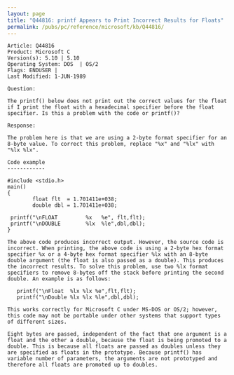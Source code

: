 ```yaml
---
layout: page
title: "Q44816: printf Appears to Print Incorrect Results for Floats"
permalink: /pubs/pc/reference/microsoft/kb/Q44816/
---
```


	Article: Q44816
	Product: Microsoft C
	Version(s): 5.10 | 5.10
	Operating System: DOS  | OS/2
	Flags: ENDUSER |
	Last Modified: 1-JUN-1989
	
	Question:
	
	The printf() below does not print out the correct values for the float
	if I print the float with a hexadecimal specifier before the float
	specifier. Is this a problem with the code or printf()?
	
	Response:
	
	The problem here is that we are using a 2-byte format specifier for an
	8-byte value. To correct this problem, replace "%x" and "%lx" with
	"%lx %lx".
	
	Code example
	------------
	
	#include <stdio.h>
	main()
	{
	        float flt  = 1.701411e+038;
	        double dbl = 1.701411e+038;
	
	 printf("\nFLOAT         %x   %e", flt,flt);
	 printf("\nDOUBLE        %lx  %le",dbl,dbl);
	}
	
	The above code produces incorrect output. However, the source code is
	incorrect. When printing, the above code is using a 2-byte hex format
	specifier %x or a 4-byte hex format specifier %lx with an 8-byte
	double argument (the float is also passed as a double). This produces
	the incorrect results. To solve this problem, use two %lx format
	specifiers to remove 8-bytes off the stack before printing the second
	double. An example is as follows:
	
	   printf("\nFloat  %lx %lx %e",flt,flt);
	   printf("\nDouble %lx %lx %le",dbl,dbl);
	
	This works correctly for Microsoft C under MS-DOS or OS/2; however,
	this code may not be portable under other systems that support types
	of different sizes.
	
	Eight bytes are passed, independent of the fact that one argument is a
	float and the other a double, because the float is being promoted to a
	double. This is because all floats are passed as doubles unless they
	are specified as floats in the prototype. Because printf() has
	variable number of parameters, the arguments are not prototyped and
	therefore all floats are promoted up to doubles.
